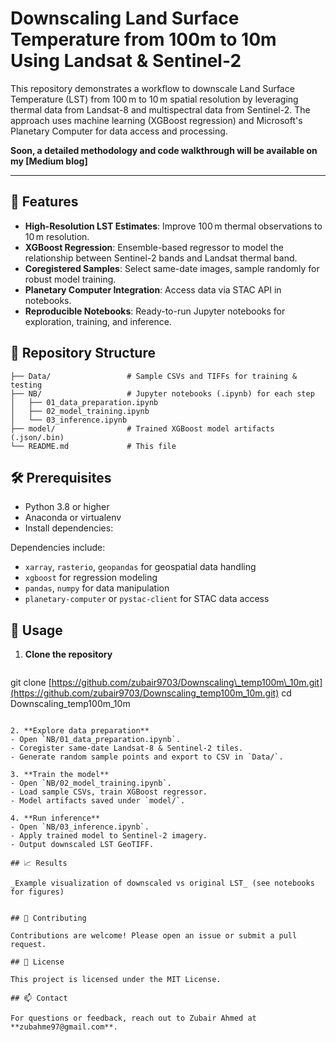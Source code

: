 # Downscaling Land Surface Temperature from 100m to 10m Using Landsat & Sentinel-2

This repository demonstrates a workflow to downscale Land Surface Temperature (LST) from 100 m to 10 m spatial resolution by leveraging thermal data from Landsat-8 and multispectral data from Sentinel-2. The approach uses machine learning (XGBoost regression) and Microsoft's Planetary Computer for data access and processing.

**Soon, a detailed methodology and code walkthrough will be available on my [Medium blog]**

---

## 🚀 Features

* **High-Resolution LST Estimates**: Improve 100 m thermal observations to 10 m resolution.
* **XGBoost Regression**: Ensemble-based regressor to model the relationship between Sentinel-2 bands and Landsat thermal band.
* **Coregistered Samples**: Select same-date images, sample randomly for robust model training.
* **Planetary Computer Integration**: Access data via STAC API in notebooks.
* **Reproducible Notebooks**: Ready-to-run Jupyter notebooks for exploration, training, and inference.

## 📂 Repository Structure

```
├── Data/                 # Sample CSVs and TIFFs for training & testing
├── NB/                   # Jupyter notebooks (.ipynb) for each step
│   ├── 01_data_preparation.ipynb
│   ├── 02_model_training.ipynb
│   └── 03_inference.ipynb
├── model/                # Trained XGBoost model artifacts (.json/.bin)
└── README.md             # This file
```

## 🛠 Prerequisites

* Python 3.8 or higher
* Anaconda or virtualenv
* Install dependencies:


Dependencies include:

* `xarray`, `rasterio`, `geopandas` for geospatial data handling
* `xgboost` for regression modeling
* `pandas`, `numpy` for data manipulation
* `planetary-computer` or `pystac-client` for STAC data access

## 🔧 Usage

1. **Clone the repository**

   ```bash

git clone [https://github.com/zubair9703/Downscaling\_temp100m\_10m.git](https://github.com/zubair9703/Downscaling_temp100m_10m.git)
cd Downscaling\_temp100m\_10m

```

2. **Explore data preparation**
- Open `NB/01_data_preparation.ipynb`.
- Coregister same-date Landsat-8 & Sentinel-2 tiles.
- Generate random sample points and export to CSV in `Data/`.

3. **Train the model**
- Open `NB/02_model_training.ipynb`.
- Load sample CSVs, train XGBoost regressor.
- Model artifacts saved under `model/`.

4. **Run inference**
- Open `NB/03_inference.ipynb`.
- Apply trained model to Sentinel-2 imagery.
- Output downscaled LST GeoTIFF.

## 📈 Results

_Example visualization of downscaled vs original LST_ (see notebooks for figures)


## 🤝 Contributing

Contributions are welcome! Please open an issue or submit a pull request.

## 📄 License

This project is licensed under the MIT License.

## 📫 Contact

For questions or feedback, reach out to Zubair Ahmed at **zubahme97@gmail.com**.

```
